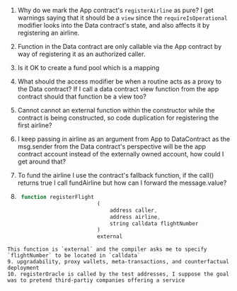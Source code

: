 1. Why do we mark the App contract's `registerAirline` as pure?
I get warnings saying that it should be a `view` since the `requireIsOperational` modifier looks into the Data contract's state, and also affects it by registering an airline. 

2. Function in the Data contract are only callable via the App contract by way of registering it as an authorized caller.
3. Is it OK to create a fund pool which is a mapping 
4. What should the access modifier be when a routine acts as a proxy to the Data contract? If I call a data contract view function from the app contract should that function be a view too?
5. Cannot cannot an external function within the constructor while the contract is being constructed, so code duplication for registering the first airline?
6. I keep passing in airline as an argument from App to DataContract as the msg.sender from the Data contract's perspective will be the app contract account instead of the externally owned account, how could I get around that?
7. To fund the airline I use the contract's fallback function, if the call() returns true I call fundAirline but how can I forward the message.value?
8. ```javascript
    function registerFlight
                            (   
                                address caller,
                                address airline,
                                string calldata flightNumber
                            )
                            external
```
This function is `external` and the compiler asks me to specify `flightNumber` to be located in `calldata`
9. upgradability, proxy wallets, meta-transactions, and counterfactual deployment
10. registerOracle is called by the test addresses, I suppose the goal was to pretend third-partiy companies offering a service